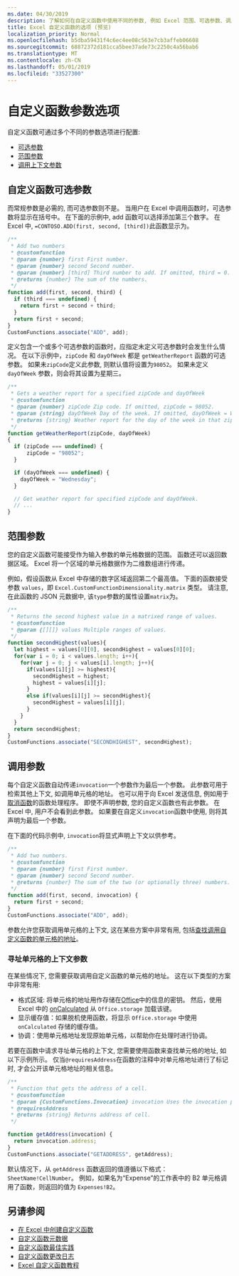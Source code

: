 ```yaml
---
ms.date: 04/30/2019
description: 了解如何在自定义函数中使用不同的参数, 例如 Excel 范围、可选参数、调用上下文等。
title: Excel 自定义函数的选项 (预览)
localization_priority: Normal
ms.openlocfilehash: b5dba59431f4c6ec4ee08c563e7cb3affeb06608
ms.sourcegitcommit: 68872372d181cca5bee37ade73c2250c4a56bab6
ms.translationtype: MT
ms.contentlocale: zh-CN
ms.lasthandoff: 05/01/2019
ms.locfileid: "33527300"
---
```

# <a name="custom-functions-parameter-options"></a>自定义函数参数选项

自定义函数可通过多个不同的参数选项进行配置: 
- [可选参数](#custom-functions-optional-parameters)
- [范围参数](#range-parameters)
- [调用上下文参数](#invocation-parameter)

## <a name="custom-functions-optional-parameters"></a>自定义函数可选参数

而常规参数是必需的, 而可选参数则不是。 当用户在 Excel 中调用函数时，可选参数将显示在括号中。 在下面的示例中, add 函数可以选择添加第三个数字。 在 Excel 中, `=CONTOSO.ADD(first, second, [third])`此函数显示为。

```js
/**
 * Add two numbers
 * @customfunction 
 * @param {number} first First number.
 * @param {number} second Second number.
 * @param {number} [third] Third number to add. If omitted, third = 0.
 * @returns {number} The sum of the numbers.
 */
function add(first, second, third) {
  if (third === undefined) {
    return first + second + third;
  }
  return first + second;
}
CustomFunctions.associate("ADD", add);
```

定义包含一个或多个可选参数的函数时，应指定未定义可选参数时会发生什么情况。 在以下示例中，`zipCode` 和 `dayOfWeek` 都是 `getWeatherReport` 函数的可选参数。 如果未`zipCode`定义此参数, 则默认值将设置为`98052`。 如果未定义 `dayOfWeek` 参数，则会将其设置为星期三。

```js
/**
 * Gets a weather report for a specified zipCode and dayOfWeek
 * @customfunction
 * @param {number} zipCode Zip code. If omitted, zipCode = 98052.
 * @param {string} dayOfWeek Day of the week. If omitted, dayOfWeek = Wednesday.
 * @returns {string} Weather report for the day of the week in that zip code.
 */
function getWeatherReport(zipCode, dayOfWeek)
{
  if (zipCode === undefined) {
      zipCode = "98052";
  }

  if (dayOfWeek === undefined) {
    dayOfWeek = "Wednesday";
  }

  // Get weather report for specified zipCode and dayOfWeek.
  // ...
}
```

## <a name="range-parameters"></a>范围参数

您的自定义函数可能接受作为输入参数的单元格数据的范围。 函数还可以返回数据区域。 Excel 将一个区域的单元格数据作为二维数组进行传递。

例如，假设函数从 Excel 中存储的数字区域返回第二个最高值。 下面的函数接受参数 `values`，即 `Excel.CustomFunctionDimensionality.matrix` 类型。 请注意, 在此函数的 JSON 元数据中, 该`type`参数的属性设置`matrix`为。

```js
/**
 * Returns the second highest value in a matrixed range of values.
 * @customfunction
 * @param {[][]} values Multiple ranges of values.  
 */
function secondHighest(values){
  let highest = values[0][0], secondHighest = values[0][0];
  for(var i = 0; i < values.length; i++){
    for(var j = 0; j < values[i].length; j++){
      if(values[i][j] >= highest){
        secondHighest = highest;
        highest = values[i][j];
      }
      else if(values[i][j] >= secondHighest){
        secondHighest = values[i][j];
      }
    }
  }
  return secondHighest;
}
CustomFunctions.associate("SECONDHIGHEST", secondHighest);
```

## <a name="invocation-parameter"></a>调用参数

每个自定义函数自动传递`invocation`一个参数作为最后一个参数。 此参数可用于检索其他上下文, 如调用单元格的地址。 也可以用于向 Excel 发送信息, 例如用于[取消函数](custom-functions-web-reqs.md#stream-and-cancel-functions)的函数处理程序。 即使不声明参数, 您的自定义函数也有此参数。 在 Excel 中, 用户不会看到此参数。 如果要在自定义`invocation`函数中使用, 则将其声明为最后一个参数。

在下面的代码示例中, `invocation`将显式声明上下文以供参考。

```js
/**
 * Add two numbers.
 * @customfunction 
 * @param {number} first First number.
 * @param {number} second Second number.
 * @returns {number} The sum of the two (or optionally three) numbers.
 */
function add(first, second, invocation) {
  return first + second;
}
CustomFunctions.associate("ADD", add);
```

参数允许您获取调用单元格的上下文, 这在某些方案中非常有用, 包括[查找调用自定义函数的单元格的地址](#addressing-cells-context-parameter)。

### <a name="addressing-cells-context-parameter"></a>寻址单元格的上下文参数

在某些情况下, 您需要获取调用自定义函数的单元格的地址。 这在以下类型的方案中非常有用:

- 格式区域: 将单元格的地址用作存储在[Office](/office/dev/add-ins/excel/custom-functions-runtime#storing-and-accessing-data)中的信息的密钥。 然后，使用 Excel 中的 [onCalculated](/javascript/api/excel/excel.worksheet#oncalculated) 从 `Office.storage` 加载该键。
- 显示缓存值：如果脱机使用函数，将显示 `Office.storage` 中使用 `onCalculated` 存储的缓存值。
- 协调：使用单元格地址发现原始单元格，以帮助你在处理时进行协调。

若要在函数中请求寻址单元格的上下文, 您需要使用函数来查找单元格的地址, 如以下示例所示。 仅当`@requiresAddress`在函数的注释中对单元格地址进行了标记时, 才会公开该单元格地址的相关信息。

```js
/**
 * Function that gets the address of a cell.
 * @customfunction
 * @param {CustomFunctions.Invocation} invocation Uses the invocation parameter present in each cell.
 * @requiresAddress
 * @returns {string} Returns address of cell.
 */

function getAddress(invocation) {
  return invocation.address;
}
CustomFunctions.associate("GETADDRESS", getAddress);
```

默认情况下，从 `getAddress` 函数返回的值遵循以下格式：`SheetName!CellNumber`。 例如，如果名为“Expense”的工作表中的 B2 单元格调用了函数，则返回的值为 `Expenses!B2`。

## <a name="see-also"></a>另请参阅

* [在 Excel 中创建自定义函数](custom-functions-overview.md)
* [自定义函数元数据](custom-functions-json.md)
* [自定义函数最佳实践](custom-functions-best-practices.md)
* [自定义函数更改日志](custom-functions-changelog.md)
* [Excel 自定义函数教程](../tutorials/excel-tutorial-create-custom-functions.md)
